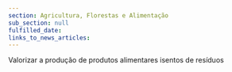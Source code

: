 ```yaml
---
section: Agricultura, Florestas e Alimentação
sub_section: null
fulfilled_date:
links_to_news_articles:
---
```


Valorizar a produção de produtos alimentares isentos de resíduos